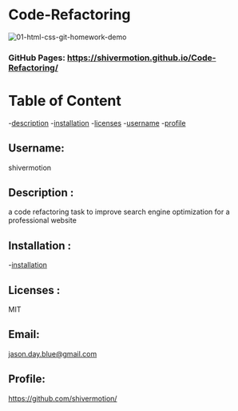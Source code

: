 # Code-Refactoring
![01-html-css-git-homework-demo](https://user-images.githubusercontent.com/75548830/146125246-988ac293-8971-40a9-be44-ff79c92018b4.png)


### GitHub Pages:  https://shivermotion.github.io/Code-Refactoring/

# Table of Content

-[description](#description) -[installation](#installation) -[licenses](#licenses) -[username](#username) -[profile](#profile)

## Username:

shivermotion

## Description :

a code refactoring task to improve search engine optimization for a professional website

## Installation :

-[installation](#installation)

## Licenses :

MIT

## Email:

jason.day.blue@gmail.com

## Profile:

https://github.com/shivermotion/
